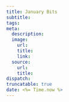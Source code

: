 ```yaml
---
title: January Bits
subtitle: 
tags: 
meta:
  description: 
  image:
    url: 
    title: 
    link: 
  source:
    url: 
    title: 
dispatch: 
truncatable: true
date: <%= Time.now %>
---
```

